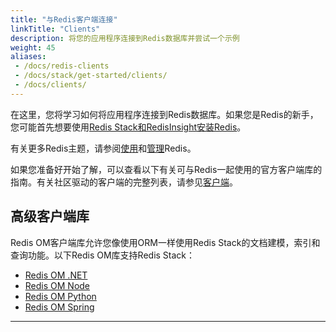 ```yaml
---
title: "与Redis客户端连接"
linkTitle: "Clients"
description: 将您的应用程序连接到Redis数据库并尝试一个示例
weight: 45
aliases:
 - /docs/redis-clients
 - /docs/stack/get-started/clients/
 - /docs/clients/
---
```


在这里，您将学习如何将应用程序连接到Redis数据库。如果您是Redis的新手，您可能首先想要使用[Redis Stack和RedisInsight安装Redis](/docs/getting-started/install-stack/)。

有关更多Redis主题，请参阅[使用](/docs/manual/)和[管理](/docs/management/)Redis。

如果您准备好开始了解，可以查看以下有关可与Redis一起使用的官方客户端库的指南。有关社区驱动的客户端的完整列表，请参见[客户端](/resources/clients/)。


## 高级客户端库

Redis OM客户端库允许您像使用ORM一样使用Redis Stack的文档建模，索引和查询功能。以下Redis OM库支持Redis Stack：

* [Redis OM .NET](/docs/clients/om-clients/stack-dotnet/)
* [Redis OM Node](/docs/clients/om-clients/stack-node/)
* [Redis OM Python](/docs/clients/om-clients/stack-python/)
* [Redis OM Spring](/docs/clients/om-clients/stack-spring/)

<hr>

